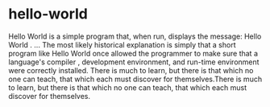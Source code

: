 # hello-world
Hello World is a simple program that, when run, displays the message: Hello World . ... The most likely historical explanation is simply that a short program like Hello World once allowed the programmer to make sure that a language's compiler , development environment, and run-time environment were correctly installed.
There is much to learn, but there is that which no one can teach, that which each must discover for themselves.There is much to learn, but there is that which no one can teach, that which each must discover for themselves.
